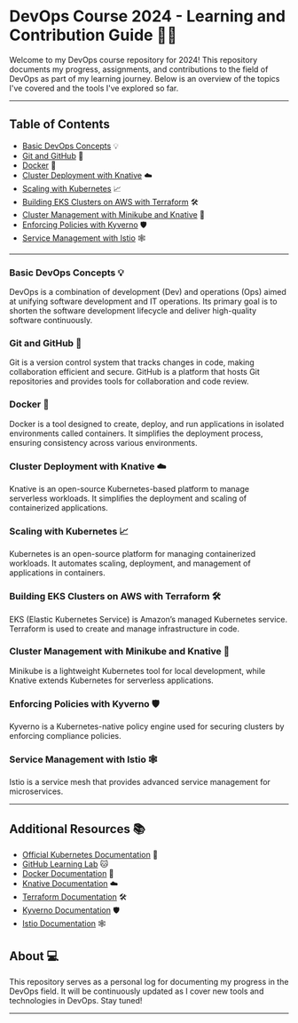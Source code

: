 # DevOps Course 2024 - Learning and Contribution Guide 📘🚀

Welcome to my DevOps course repository for 2024! This repository documents my progress, assignments, and contributions to the field of DevOps as part of my learning journey. Below is an overview of the topics I've covered and the tools I've explored so far.

---

## Table of Contents
- [Basic DevOps Concepts](#basic-devops-concepts) 💡
- [Git and GitHub](#git-and-github) 🐙
- [Docker](#docker) 🐳
- [Cluster Deployment with Knative](#cluster-deployment-with-knative) ☁️
- [Scaling with Kubernetes](#scaling-with-kubernetes) 📈
- [Building EKS Clusters on AWS with Terraform](#building-eks-clusters-on-aws-with-terraform) 🛠️
- [Cluster Management with Minikube and Knative](#cluster-management-with-minikube-and-knative) 🔧
- [Enforcing Policies with Kyverno](#enforcing-policies-with-kyverno) 🛡️
- [Service Management with Istio](#service-management-with-istio) 🕸️

---

### Basic DevOps Concepts 💡
DevOps is a combination of development (Dev) and operations (Ops) aimed at unifying software development and IT operations. Its primary goal is to shorten the software development lifecycle and deliver high-quality software continuously.

### Git and GitHub 🐙
Git is a version control system that tracks changes in code, making collaboration efficient and secure. GitHub is a platform that hosts Git repositories and provides tools for collaboration and code review.

### Docker 🐳
Docker is a tool designed to create, deploy, and run applications in isolated environments called containers. It simplifies the deployment process, ensuring consistency across various environments.

### Cluster Deployment with Knative ☁️
Knative is an open-source Kubernetes-based platform to manage serverless workloads. It simplifies the deployment and scaling of containerized applications.

### Scaling with Kubernetes 📈
Kubernetes is an open-source platform for managing containerized workloads. It automates scaling, deployment, and management of applications in containers.

### Building EKS Clusters on AWS with Terraform 🛠️
EKS (Elastic Kubernetes Service) is Amazon’s managed Kubernetes service. Terraform is used to create and manage infrastructure in code.

### Cluster Management with Minikube and Knative 🔧
Minikube is a lightweight Kubernetes tool for local development, while Knative extends Kubernetes for serverless applications.

### Enforcing Policies with Kyverno 🛡️
Kyverno is a Kubernetes-native policy engine used for securing clusters by enforcing compliance policies.

### Service Management with Istio 🕸️
Istio is a service mesh that provides advanced service management for microservices.

---

## Additional Resources 📚
- [Official Kubernetes Documentation](https://kubernetes.io/docs/) 📘
- [GitHub Learning Lab](https://lab.github.com/) 🐱
- [Docker Documentation](https://docs.docker.com/) 🐳
- [Knative Documentation](https://knative.dev/docs/) ☁️
- [Terraform Documentation](https://www.terraform.io/docs/index.html) 🛠️
- [Kyverno Documentation](https://kyverno.io/docs/) 🛡️
- [Istio Documentation](https://istio.io/latest/docs/) 🕸️

## About 💻
This repository serves as a personal log for documenting my progress in the DevOps field. It will be continuously updated as I cover new tools and technologies in DevOps. Stay tuned!

---
